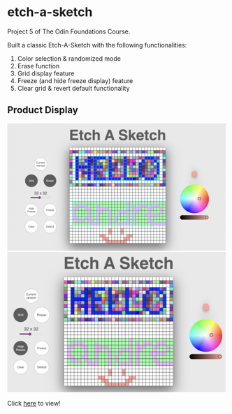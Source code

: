 # etch-a-sketch

Project 5 of The Odin Foundations Course. 

Built a classic Etch-A-Sketch with the following functionalities:
1. Color selection & randomized mode
2. Erase function
3. Grid display feature
4. Freeze (and hide freeze display) feature
5. Clear grid & revert default functionality

## Product Display
<img src = './assets/display2.jpg' alt='display sketch' width='500'>

<img src = './assets/display1.jpg' alt='display sketch' width='500'>


Click [here](https://4ndrelim.github.io/etch-a-sketch/) to view!
